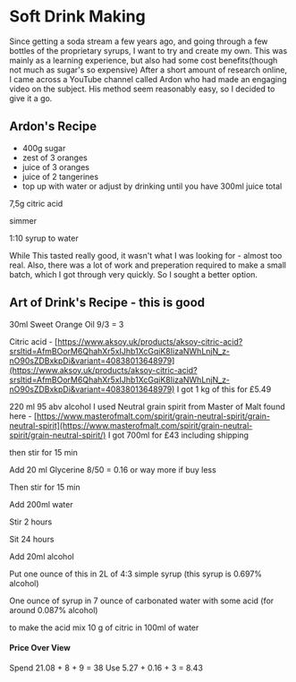 # Soft Drink Making
Since getting a soda stream a few years ago, and going through a few bottles of the proprietary syrups, I want to try and create my own. This was mainly as a learning experience, but also had some cost benefits(though not much as sugar's so expensive)
After a short amount of research online, I came across a YouTube channel called Ardon who had made an engaging video on the subject. His method seem reasonably easy, so I decided to give it a go.

## Ardon's Recipe

- 400g sugar
- zest of 3 oranges
- juice of 3 oranges
- juice of 2 tangerines
- top up with water or adjust by drinking until you have 300ml juice total

7,5g citric acid

simmer

1:10 syrup to water

While This tasted really good, it wasn't what I was looking for - almost too real. Also, there was a lot of work and preperation required to make a small batch, which I got through very quickly.
So I sought a better option.



## Art of Drink's Recipe - this is good


30ml Sweet Orange Oil 9/3 = 3

Citric acid - [https://www.aksoy.uk/products/aksoy-citric-acid?srsltid=AfmBOorM6QhahXr5xIJhb1XcGqiK8IizaNWhLnjN_z-nO90sZDBxkpDi&variant=40838013648979](https://www.aksoy.uk/products/aksoy-citric-acid?srsltid=AfmBOorM6QhahXr5xIJhb1XcGqiK8IizaNWhLnjN_z-nO90sZDBxkpDi&variant=40838013648979)
I got 1 kg of this for £5.49

220 ml 95 abv alcohol 
I used Neutral grain spirit from Master of Malt found here - [https://www.masterofmalt.com/spirit/grain-neutral-spirit/grain-neutral-spirit](https://www.masterofmalt.com/spirit/grain-neutral-spirit/grain-neutral-spirit/)
I got 700ml for £43 including shipping


then stir for 15 min

Add 20 ml Glycerine 8/50 = 0.16 or way more if buy less

Then stir for 15 min

Add 200ml water

Stir 2 hours

Sit 24 hours

Add 20ml alcohol

  

Put one ounce of this in 2L of 4:3 simple syrup (this syrup is 0.697% alcohol)

  

One ounce of syrup in 7 ounce of carbonated water with some acid (for around 0.087% alcohol)

to make the acid mix 10 g of citric in 100ml of water
#### Price Over View
Spend 21.08 + 8 + 9 = 38
Use 5.27 + 0.16 + 3 = 8.43
